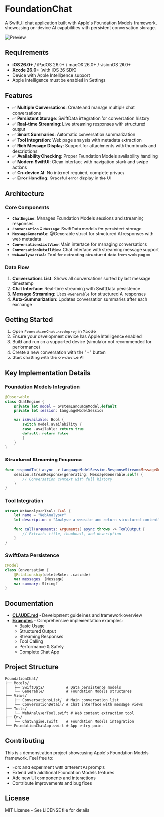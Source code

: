 # FoundationChat

A SwiftUI chat application built with Apple's Foundation Models framework, showcasing on-device AI capabilities with persistent conversation storage.

![Preview](Images/image.png)

## Requirements

- **iOS 26.0+** / iPadOS 26.0+ / macOS 26.0+ / visionOS 26.0+
- **Xcode 26.0+** (with iOS 26 SDK)
- Device with Apple Intelligence support
- Apple Intelligence must be enabled in Settings

## Features

- ✅ **Multiple Conversations**: Create and manage multiple chat conversations
- ✅ **Persistent Storage**: SwiftData integration for conversation history
- ✅ **Real-time Streaming**: Live streaming responses with structured output
- ✅ **Smart Summaries**: Automatic conversation summarization
- ✅ **Tool Integration**: Web page analysis with metadata extraction
- ✅ **Rich Message Display**: Support for attachments with thumbnails and descriptions
- ✅ **Availability Checking**: Proper Foundation Models availability handling
- ✅ **Modern SwiftUI**: Clean interface with navigation stack and swipe actions
- ✅ **On-device AI**: No internet required, complete privacy
- ✅ **Error Handling**: Graceful error display in the UI

## Architecture

### Core Components

- **`ChatEngine`**: Manages Foundation Models sessions and streaming responses
- **`Conversation`** & **`Message`**: SwiftData models for persistent storage
- **`MessageGenerable`**: @Generable struct for structured AI responses with web metadata
- **`ConversationsListView`**: Main interface for managing conversations
- **`ConversationDetailView`**: Chat interface with streaming message support
- **`WebAnalyserTool`**: Tool for extracting structured data from web pages

### Data Flow

1. **Conversations List**: Shows all conversations sorted by last message timestamp
2. **Chat Interface**: Real-time streaming with SwiftData persistence
3. **Message Streaming**: Uses `@Generable` for structured AI responses
4. **Auto-Summarization**: Updates conversation summaries after each exchange

## Getting Started

1. Open `FoundationChat.xcodeproj` in Xcode
2. Ensure your development device has Apple Intelligence enabled
3. Build and run on a supported device (simulator not recommended for performance)
4. Create a new conversation with the "+" button
5. Start chatting with the on-device AI

## Key Implementation Details

### Foundation Models Integration
```swift
@Observable
class ChatEngine {
    private let model = SystemLanguageModel.default
    private let session: LanguageModelSession
    
    var isAvailable: Bool {
        switch model.availability {
        case .available: return true
        default: return false
        }
    }
}
```

### Structured Streaming Response
```swift
func respondTo() async -> LanguageModelSession.ResponseStream<MessageGenerable>? {
    session.streamResponse(generating: MessageGenerable.self) {
        // Conversation context with full history
    }
}
```

### Tool Integration
```swift
struct WebAnalyserTool: Tool {
    let name = "WebAnalyser"
    let description = "Analyse a website and return structured content"
    
    func call(arguments: Arguments) async throws -> ToolOutput {
        // Extracts title, thumbnail, and description
    }
}
```

### SwiftData Persistence
```swift
@Model
class Conversation {
    @Relationship(deleteRule: .cascade)
    var messages: [Message]
    var summary: String?
}
```

## Documentation

- **[CLAUDE.md](CLAUDE.md)** - Development guidelines and framework overview
- **[Examples](EXAMPLES/)** - Comprehensive implementation examples:
  - Basic Usage
  - Structured Output
  - Streaming Responses
  - Tool Calling
  - Performance & Safety
  - Complete Chat App

## Project Structure

```
FoundationChat/
├── Models/
│   ├── SwiftData/          # Data persistence models
│   └── Generable/          # Foundation Models structures
├── Views/
│   ├── ConversationsList/  # Main conversation list
│   └── ConversationDetail/ # Chat interface with message views
├── Tools/
│   └── WebAnalyserTool.swift # Web content extraction tool
├── Env/
│   └── ChatEngine.swift    # Foundation Models integration
└── FoundationChatApp.swift # App entry point
```

## Contributing

This is a demonstration project showcasing Apple's Foundation Models framework. Feel free to:
- Fork and experiment with different AI prompts
- Extend with additional Foundation Models features
- Add new UI components and interactions
- Contribute improvements and bug fixes

## License

MIT License - See LICENSE file for details